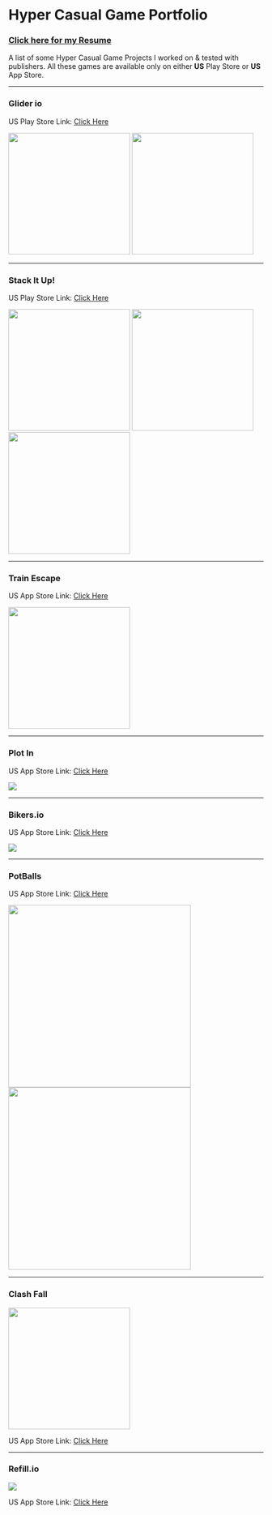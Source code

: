 # Hyper Casual Game Portfolio

### [Click here for my Resume](https://github.com/neelmewada/Hyper-Casual-Game-Portfolio/files/8844773/Neel.s.Resume.pdf)


A list of some Hyper Casual Game Projects I worked on & tested with publishers. All these games are available only on either **US** Play Store or **US** App Store.

------

### Glider io

US Play Store Link: [Click Here](https://play.google.com/store/apps/details?id=io.harshsasotri.gliderio)

<div>
<img style="display:inline-block" src="https://user-images.githubusercontent.com/38217867/150983443-bdbff412-dc90-44ab-af49-5e31f0fe08e3.png" width="240" />
<img style="display:inline-block" src="https://user-images.githubusercontent.com/38217867/150983453-bf6ea5b4-f122-4567-a348-627910e715d7.png" width="240" />
</div>

------

### Stack It Up!

US Play Store Link: [Click Here](https://play.google.com/store/apps/details?id=io.casualkings.stackitup)

<div>
<img style="display:inline-block" src="https://user-images.githubusercontent.com/38217867/147400392-c6eb2ad5-89ff-448f-9b85-9ee894e87730.png" width="240" />
<img style="display:inline-block" src="https://user-images.githubusercontent.com/38217867/147400463-905c46db-3c6e-4178-ac0e-eba60455a09e.png" width="240" />
<img style="display:inline-block" src="https://user-images.githubusercontent.com/38217867/147400476-b4d2c87d-7b94-4232-aa14-ae3fe30b419c.png" width="240" />
</div>

------

### Train Escape

US App Store Link: [Click Here](https://apps.apple.com/us/app/train-escape/id1507716012#?platform=iphone)

<img src="https://user-images.githubusercontent.com/38217867/134505585-9b578c0a-6193-4720-8292-897e37e748fc.png" width="240" />

------

### Plot In

US App Store Link: [Click Here](https://apps.apple.com/us/app/plot-in/id1453794276)

![](https://i.ibb.co/6JWxNxy/plot-in.png)

------

### Bikers.io

US App Store Link: [Click Here](https://apps.apple.com/us/app/bikers-io/id1501821613)

![](https://i.ibb.co/tHtwtjV/biker-io.png)

------

### PotBalls

US App Store Link: [Click Here](https://apps.apple.com/us/app/potballs/id1456452818)

<div>
<img style="display:inline-block" src="https://user-images.githubusercontent.com/38217867/147400630-be451e33-f327-47cf-90bb-55ff55a3f970.png" width="360" />
<img style="display:inline-block" src="https://i.ibb.co/MC6J7W2/potballs.png" width="360" />
</div>

------

### Clash Fall

<img src="https://user-images.githubusercontent.com/38217867/134506974-cffddd03-fa9d-463f-8501-95d458d1a5c4.png" width="240" />

US App Store Link: [Click Here](https://apps.apple.com/us/app/clash-fall/id1560396095)

------

### Refill.io

![](https://i.ibb.co/YtmrfFp/refill-io.png)

US App Store Link: [Click Here](https://apps.apple.com/us/app/refill-io/id1447779661)

<br>

